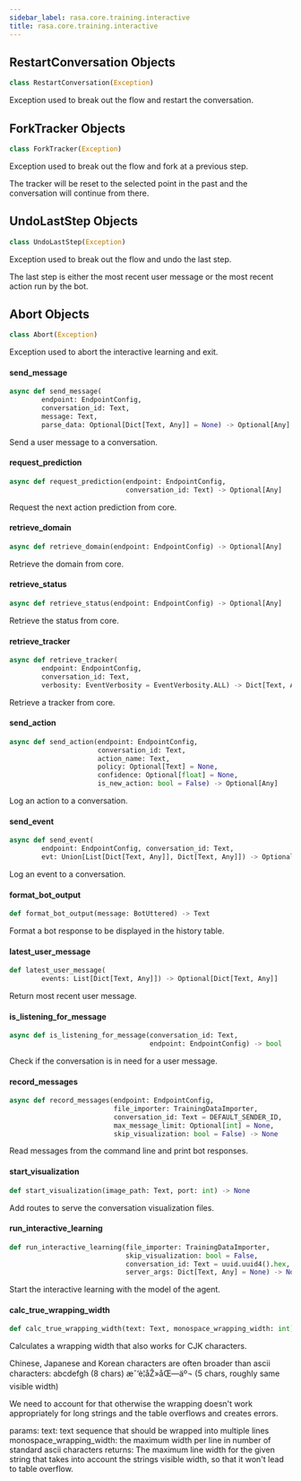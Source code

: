 ```yaml
---
sidebar_label: rasa.core.training.interactive
title: rasa.core.training.interactive
---
```

## RestartConversation Objects

```python
class RestartConversation(Exception)
```

Exception used to break out the flow and restart the conversation.

## ForkTracker Objects

```python
class ForkTracker(Exception)
```

Exception used to break out the flow and fork at a previous step.

The tracker will be reset to the selected point in the past and the
conversation will continue from there.

## UndoLastStep Objects

```python
class UndoLastStep(Exception)
```

Exception used to break out the flow and undo the last step.

The last step is either the most recent user message or the most
recent action run by the bot.

## Abort Objects

```python
class Abort(Exception)
```

Exception used to abort the interactive learning and exit.

#### send\_message

```python
async def send_message(
        endpoint: EndpointConfig,
        conversation_id: Text,
        message: Text,
        parse_data: Optional[Dict[Text, Any]] = None) -> Optional[Any]
```

Send a user message to a conversation.

#### request\_prediction

```python
async def request_prediction(endpoint: EndpointConfig,
                             conversation_id: Text) -> Optional[Any]
```

Request the next action prediction from core.

#### retrieve\_domain

```python
async def retrieve_domain(endpoint: EndpointConfig) -> Optional[Any]
```

Retrieve the domain from core.

#### retrieve\_status

```python
async def retrieve_status(endpoint: EndpointConfig) -> Optional[Any]
```

Retrieve the status from core.

#### retrieve\_tracker

```python
async def retrieve_tracker(
        endpoint: EndpointConfig,
        conversation_id: Text,
        verbosity: EventVerbosity = EventVerbosity.ALL) -> Dict[Text, Any]
```

Retrieve a tracker from core.

#### send\_action

```python
async def send_action(endpoint: EndpointConfig,
                      conversation_id: Text,
                      action_name: Text,
                      policy: Optional[Text] = None,
                      confidence: Optional[float] = None,
                      is_new_action: bool = False) -> Optional[Any]
```

Log an action to a conversation.

#### send\_event

```python
async def send_event(
        endpoint: EndpointConfig, conversation_id: Text,
        evt: Union[List[Dict[Text, Any]], Dict[Text, Any]]) -> Optional[Any]
```

Log an event to a conversation.

#### format\_bot\_output

```python
def format_bot_output(message: BotUttered) -> Text
```

Format a bot response to be displayed in the history table.

#### latest\_user\_message

```python
def latest_user_message(
        events: List[Dict[Text, Any]]) -> Optional[Dict[Text, Any]]
```

Return most recent user message.

#### is\_listening\_for\_message

```python
async def is_listening_for_message(conversation_id: Text,
                                   endpoint: EndpointConfig) -> bool
```

Check if the conversation is in need for a user message.

#### record\_messages

```python
async def record_messages(endpoint: EndpointConfig,
                          file_importer: TrainingDataImporter,
                          conversation_id: Text = DEFAULT_SENDER_ID,
                          max_message_limit: Optional[int] = None,
                          skip_visualization: bool = False) -> None
```

Read messages from the command line and print bot responses.

#### start\_visualization

```python
def start_visualization(image_path: Text, port: int) -> None
```

Add routes to serve the conversation visualization files.

#### run\_interactive\_learning

```python
def run_interactive_learning(file_importer: TrainingDataImporter,
                             skip_visualization: bool = False,
                             conversation_id: Text = uuid.uuid4().hex,
                             server_args: Dict[Text, Any] = None) -> None
```

Start the interactive learning with the model of the agent.

#### calc\_true\_wrapping\_width

```python
def calc_true_wrapping_width(text: Text, monospace_wrapping_width: int) -> int
```

Calculates a wrapping width that also works for CJK characters.

Chinese, Japanese and Korean characters are often broader than ascii
characters:
abcdefgh (8 chars)
æˆ‘è¦åŽ»åŒ—äº¬ (5 chars, roughly same visible width)

We need to account for that otherwise the wrapping doesn&#x27;t work
appropriately for long strings and the table overflows and creates
errors.

params:
    text: text sequence that should be wrapped into multiple lines
    monospace_wrapping_width: the maximum width per line in number of
        standard ascii characters
returns:
    The maximum line width for the given string that takes into account
    the strings visible width, so that it won&#x27;t lead to table overflow.

